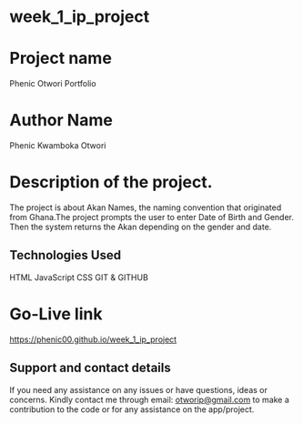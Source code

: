 # week_1_ip_project
# Project name
Phenic Otwori Portfolio
# Author Name
Phenic Kwamboka Otwori
# Description of the project.
The  project is about Akan Names, the naming convention that originated from Ghana.The project prompts the user to enter Date of Birth and Gender. Then the system returns the Akan depending on the gender and date. 
## Technologies Used
HTML
JavaScript
CSS
GIT & GITHUB

# Go-Live link
 
https://phenic00.github.io/week_1_ip_project
 
## Support and contact details
If you need any assistance on any issues or have questions, ideas or concerns. Kindly contact me through email: otworip@gmail.com to make a contribution to the code or for any assistance on the app/project.